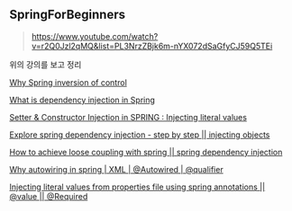 ## SpringForBeginners

> https://www.youtube.com/watch?v=r2Q0Jzl2qMQ&list=PL3NrzZBjk6m-nYX072dSaGfyCJ59Q5TEi

위의 강의를 보고 정리

[Why Spring inversion of control](./docs/01.md)

[What is dependency injection in Spring](./docs/02.md)

[Setter & Constructor Injection in SPRING : Injecting literal values](./docs/03.md)

[Explore spring dependency injection - step by step || injecting objects](./docs/04.md)

[How to achieve loose coupling with spring || spring dependency injection](./docs/05.md)

[Why autowiring in spring | XML | @Autowired | @qualifier](./docs/06.md)

[Injecting literal values from properties file using spring annotations || @value || @Required](./docs/07.md)